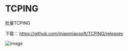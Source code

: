 # TCPING
批量TCPING

下载：
https://github.com/miaomiaosoft/TCPING/releases

![image](https://raw.githubusercontent.com/miaomiaosoft/TCPING/master/images/001.png)

